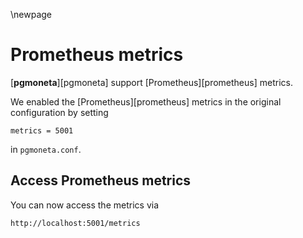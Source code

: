 \newpage

# Prometheus metrics

[**pgmoneta**][pgmoneta] support [Prometheus][prometheus] metrics.

We enabled the [Prometheus][prometheus] metrics in the original configuration by setting

```
metrics = 5001
```

in `pgmoneta.conf`.

## Access Prometheus metrics

You can now access the metrics via

```
http://localhost:5001/metrics
```
